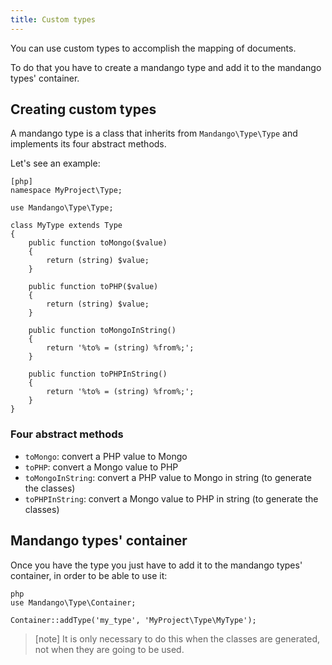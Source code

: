 ```yaml
---
title: Custom types
---
```


You can use custom types to accomplish the mapping of documents.

To do that you have to create a mandango type and add it to the mandango types' container.

Creating custom types
---------------------

A mandango type is a class that inherits from ``Mandango\Type\Type`` and
implements its four abstract methods.

Let's see an example:

    [php]
    namespace MyProject\Type;

    use Mandango\Type\Type;

    class MyType extends Type
    {
        public function toMongo($value)
        {
            return (string) $value;
        }

        public function toPHP($value)
        {
            return (string) $value;
        }

        public function toMongoInString()
        {
            return '%to% = (string) %from%;';
        }

        public function toPHPInString()
        {
            return '%to% = (string) %from%;';
        }
    }

### Four abstract methods

* ``toMongo``: convert a PHP value to Mongo
* ``toPHP``: convert a Mongo value to PHP
* ``toMongoInString``: convert a PHP value to Mongo in string (to generate the classes)
* ``toPHPInString``: convert a Mongo value to PHP in string (to generate the classes)

Mandango types' container
-------------------------

Once you have the type you just have to add it to the mandango types' container,
in order to be able to use it:

    php
    use Mandango\Type\Container;

    Container::addType('my_type', 'MyProject\Type\MyType');

> [note]
> It is only necessary to do this when the classes are generated, not when they
> are going to be used.